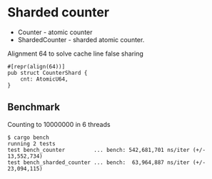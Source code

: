 # Sharded counter

- Counter - atomic counter
- ShardedCounter - sharded atomic counter. 

Alignment 64 to solve cache line false sharing

```
#[repr(align(64))]
pub struct CounterShard {
    cnt: AtomicU64,
}
```

## Benchmark

Counting to 10000000 in 6 threads 

```
$ cargo bench
running 2 tests
test bench_counter         ... bench: 542,681,701 ns/iter (+/- 13,552,734)
test bench_sharded_counter ... bench:  63,964,887 ns/iter (+/- 23,094,115)
```



